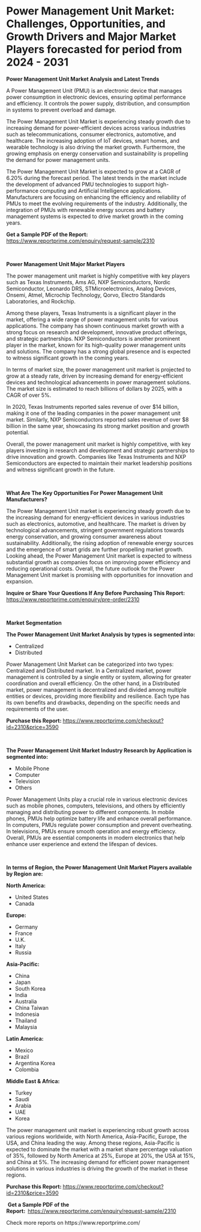 <p><h1>Power Management Unit Market: Challenges, Opportunities, and Growth Drivers and Major Market Players forecasted for period from 2024 - 2031</h1></p><p><strong>Power Management Unit Market Analysis and Latest Trends</strong></p>
<p><p>A Power Management Unit (PMU) is an electronic device that manages power consumption in electronic devices, ensuring optimal performance and efficiency. It controls the power supply, distribution, and consumption in systems to prevent overload and damage.</p><p>The Power Management Unit Market is experiencing steady growth due to increasing demand for power-efficient devices across various industries such as telecommunications, consumer electronics, automotive, and healthcare. The increasing adoption of IoT devices, smart homes, and wearable technology is also driving the market growth. Furthermore, the growing emphasis on energy conservation and sustainability is propelling the demand for power management units.</p><p>The Power Management Unit Market is expected to grow at a CAGR of 6.20% during the forecast period. The latest trends in the market include the development of advanced PMU technologies to support high-performance computing and Artificial Intelligence applications. Manufacturers are focusing on enhancing the efficiency and reliability of PMUs to meet the evolving requirements of the industry. Additionally, the integration of PMUs with renewable energy sources and battery management systems is expected to drive market growth in the coming years.</p></p>
<p><strong>Get a Sample PDF of the Report:&nbsp;</strong> <a href="https://www.reportprime.com/enquiry/request-sample/2310">https://www.reportprime.com/enquiry/request-sample/2310</a></p>
<p>&nbsp;</p>
<p><strong>Power Management Unit Major Market Players</strong></p>
<p><p>The power management unit market is highly competitive with key players such as Texas Instruments, Ams AG, NXP Semiconductors, Nordic Semiconductor, Leonardo DRS, STMicroelectronics, Analog Devices, Onsemi, Atmel, Microchip Technology, Qorvo, Electro Standards Laboratories, and Rockchip.</p><p>Among these players, Texas Instruments is a significant player in the market, offering a wide range of power management units for various applications. The company has shown continuous market growth with a strong focus on research and development, innovative product offerings, and strategic partnerships. NXP Semiconductors is another prominent player in the market, known for its high-quality power management units and solutions. The company has a strong global presence and is expected to witness significant growth in the coming years.</p><p>In terms of market size, the power management unit market is projected to grow at a steady rate, driven by increasing demand for energy-efficient devices and technological advancements in power management solutions. The market size is estimated to reach billions of dollars by 2025, with a CAGR of over 5%.</p><p>In 2020, Texas Instruments reported sales revenue of over $14 billion, making it one of the leading companies in the power management unit market. Similarly, NXP Semiconductors reported sales revenue of over $8 billion in the same year, showcasing its strong market position and growth potential.</p><p>Overall, the power management unit market is highly competitive, with key players investing in research and development and strategic partnerships to drive innovation and growth. Companies like Texas Instruments and NXP Semiconductors are expected to maintain their market leadership positions and witness significant growth in the future.</p></p>
<p>&nbsp;</p>
<p><strong>What Are The Key Opportunities For Power Management Unit Manufacturers?</strong></p>
<p><p>The Power Management Unit market is experiencing steady growth due to the increasing demand for energy-efficient devices in various industries such as electronics, automotive, and healthcare. The market is driven by technological advancements, stringent government regulations towards energy conservation, and growing consumer awareness about sustainability. Additionally, the rising adoption of renewable energy sources and the emergence of smart grids are further propelling market growth. Looking ahead, the Power Management Unit market is expected to witness substantial growth as companies focus on improving power efficiency and reducing operational costs. Overall, the future outlook for the Power Management Unit market is promising with opportunities for innovation and expansion.</p></p>
<p><strong>Inquire or Share Your Questions If Any Before Purchasing This Report:</strong> <a href="https://www.reportprime.com/enquiry/pre-order/2310">https://www.reportprime.com/enquiry/pre-order/2310</a></p>
<p>&nbsp;</p>
<p><strong>Market Segmentation</strong></p>
<p><strong>The Power Management Unit Market Analysis by types is segmented into:</strong></p>
<p><ul><li>Centralized</li><li>Distributed</li></ul></p>
<p><p>Power Management Unit Market can be categorized into two types: Centralized and Distributed market. In a Centralized market, power management is controlled by a single entity or system, allowing for greater coordination and overall efficiency. On the other hand, in a Distributed market, power management is decentralized and divided among multiple entities or devices, providing more flexibility and resilience. Each type has its own benefits and drawbacks, depending on the specific needs and requirements of the user.</p></p>
<p><strong>Purchase this Report:&nbsp;</strong><a href="https://www.reportprime.com/checkout?id=2310&price=3590">https://www.reportprime.com/checkout?id=2310&price=3590</a></p>
<p>&nbsp;</p>
<p><strong>The Power Management Unit Market Industry Research by Application is segmented into:</strong></p>
<p><ul><li>Mobile Phone</li><li>Computer</li><li>Television</li><li>Others</li></ul></p>
<p><p>Power Management Units play a crucial role in various electronic devices such as mobile phones, computers, televisions, and others by efficiently managing and distributing power to different components. In mobile phones, PMUs help optimize battery life and enhance overall performance. In computers, PMUs regulate power consumption and prevent overheating. In televisions, PMUs ensure smooth operation and energy efficiency. Overall, PMUs are essential components in modern electronics that help enhance user experience and extend the lifespan of devices.</p></p>
<p>&nbsp;</p>
<p><strong>In terms of Region, the Power Management Unit Market Players available by Region are:</strong></p>
<p>
    <p> <strong> North America: </strong>
        <ul>
            <li>United States</li>
            <li>Canada</li>
        </ul>
        </p> 
    <p> <strong> Europe: </strong>
        <ul>
            <li>Germany</li>
            <li>France</li>
            <li>U.K.</li>
            <li>Italy</li>
            <li>Russia</li>
        </ul>
        </p> 
    <p> <strong> Asia-Pacific: </strong>
        <ul>
            <li>China</li>
            <li>Japan</li>
            <li>South Korea</li>
            <li>India</li>
            <li>Australia</li>
            <li>China Taiwan</li>
            <li>Indonesia</li>
            <li>Thailand</li>
            <li>Malaysia</li>
        </ul>
        </p> 
    <p> <strong> Latin America: </strong>
        <ul>
            <li>Mexico</li>
            <li>Brazil</li>
            <li>Argentina Korea</li>
            <li>Colombia</li>
        </ul>
        </p> 
    <p> <strong> Middle East & Africa: </strong>
        <ul>
            <li>Turkey</li>
            <li>Saudi</li>
            <li>Arabia</li>
            <li>UAE</li>
            <li>Korea</li>
        </ul>
    </p>
    </p>
<p><p>The power management unit market is experiencing robust growth across various regions worldwide, with North America, Asia-Pacific, Europe, the USA, and China leading the way. Among these regions, Asia-Pacific is expected to dominate the market with a market share percentage valuation of 35%, followed by North America at 25%, Europe at 20%, the USA at 15%, and China at 5%. The increasing demand for efficient power management solutions in various industries is driving the growth of the market in these regions.</p></p>
<p><strong>Purchase this Report: </strong><a href="https://www.reportprime.com/checkout?id=2310&price=3590">https://www.reportprime.com/checkout?id=2310&price=3590</a></p>
<p>&nbsp;<strong>Get a Sample PDF of the Report:&nbsp;&nbsp;</strong><a href="https://www.reportprime.com/enquiry/request-sample/2310">https://www.reportprime.com/enquiry/request-sample/2310</a></p>
<p><strong></strong></p>
<p>Check more reports on https://www.reportprime.com/</p>